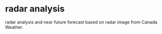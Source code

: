 # radar analysis

radar analysis and near future forecast based on radar image from Canada Weather.


